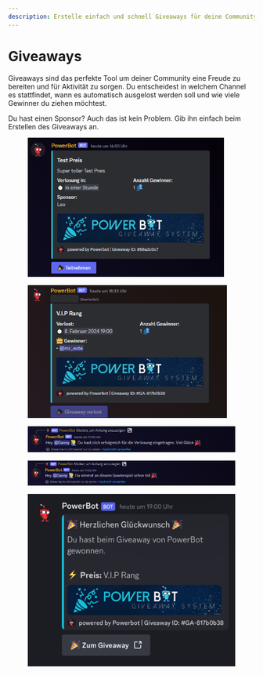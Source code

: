 ```yaml
---
description: Erstelle einfach und schnell Giveaways für deine Community.
---
```


# Giveaways

Giveaways sind das perfekte Tool um deiner Community eine Freude zu bereiten und für Aktivität zu sorgen. Du entscheidest in welchem Channel es stattfindet, wann es automatisch ausgelost werden soll und wie viele Gewinner du ziehen möchtest.&#x20;

Du hast einen Sponsor? Auch das ist kein Problem. Gib ihn einfach beim Erstellen des Giveaways an.

<div>

<figure><img src="../.gitbook/assets/giveaway_post.png" alt="" width="401"><figcaption></figcaption></figure>

 

<figure><img src="../.gitbook/assets/giveaway_verlost.png" alt="" width="407"><figcaption></figcaption></figure>

</div>

<figure><img src="../.gitbook/assets/giveaway_teilnahme.png" alt=""><figcaption></figcaption></figure>

<figure><img src="../.gitbook/assets/giveaway_nimmtschonteil.png" alt=""><figcaption></figcaption></figure>

<div align="left">

<figure><img src="../.gitbook/assets/giveaway_gewonnen.png" alt="" width="563"><figcaption></figcaption></figure>

</div>
